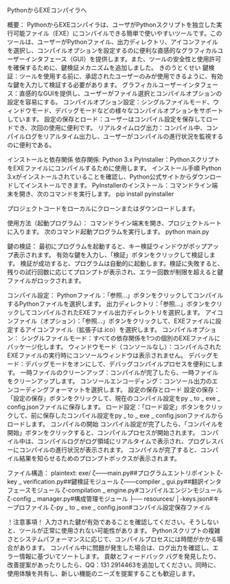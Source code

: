 PythonからEXEコンパイラへ

概要：
PythonからEXEコンパイラは、ユーザがPythonスクリプトを独立した実行可能ファイル（EXE）にコンパイルできる簡単で使いやすいツールです。このツールは、ユーザーがPythonファイル、出力ディレクトリ、アイコンファイルを選択し、コンパイルオプションを設定するのに便利な直感的なグラフィカルユーザーインタフェース（GUI）を提供します。また、ツールの安全性と使用許可を確保するために、鍵検証メカニズムを追加しました。
きのうとくせい
鍵検証：ツールを使用する前に、承認されたユーザーのみが使用できるように、有効な鍵を入力して検証する必要があります。
グラフィカルユーザーインタフェース：直感的なGUIを提供し、ユーザーがファイル選択とコンパイルオプションの設定を容易にする。
コンパイルオプション設定：シングルファイルモード、ウィンドウモード、デバッグモードなどの様々なコンパイルオプションをサポートしています。
設定の保存とロード：ユーザーはコンパイル設定を保存してロードでき、次回の使用に便利です。
リアルタイムログ出力：コンパイル中、コンパイルログをリアルタイム出力し、ユーザーがコンパイルの進行状況を監視するのに便利である。

インストールと依存関係
依存関係:
Python 3.x
PyInstaller：PythonスクリプトをEXEファイルにコンパイルするために使用します。
インストール手順
Python 3.xがインストールされていることを確認し、Python公式サイトからダウンロードしてインストールできます。
PyInstallerのインストール：コマンドライン端末を開き、次のコマンドを実行します。
pip install pyinstaller

プロジェクトコードをローカルにクローンまたはダウンロードします。

使用方法（起動プログラム）：
コマンドライン端末を開き、プロジェクトルートに入ります。
次のコマンド起動プログラムを実行します。
python main.py

鍵の検証：
最初にプログラムを起動すると、キー検証ウィンドウがポップアップ表示されます。
有効な鍵を入力し、「検証」ボタンをクリックして検証します。
検証が成功すると、プログラムは自動的に起動します。検証に失敗すると、残りの試行回数に応じてプロンプトが表示され、エラー回数が制限を超えると鍵ファイルがロックされます。

コンパイル設定：
Pythonファイル：「参照...」ボタンをクリックしてコンパイルするPythonファイルを選択します。
出力ディレクトリ：「参照...」ボタンをクリックしてコンパイルされたEXEファイル出力ディレクトリを選択します。
アイコンファイル（オプション）：「参照...」ボタンをクリックして、EXEファイルに設定するアイコンファイル（拡張子は.ico）を選択します。
コンパイルオプション：
シングルファイルモード：すべての依存関係を1つの個別のEXEファイルにパッケージ化します。
ウィンドウモード（コンソールなし）：コンパイルされたEXEファイルの実行時にコンソールウィンドウは表示されません。
デバッグモード：デバッグモードをオンにして、デバッグコンパイルプロセスを便利にします。
一時ファイルのクリーンアップ：コンパイルが完了したら、一時ファイルをクリーンアップします。
コンソールエンコーディング：コンソール出力のエンコーディングフォーマットを選択します。
設定の保存とロード
設定の保存：「設定の保存」ボタンをクリックして、現在のコンパイル設定をpy _ to _ exe _ config.jsonファイルに保存します。
ロード設定：「ロード設定」ボタンをクリックして、前に保存したコンパイル設定をpy _ to _ exe _ config.jsonファイルからロードします。
コンパイルの開始
コンパイル設定が完了したら、「コンパイルを開始」ボタンをクリックすると、コンパイルプロセスが開始されます。
コンパイル中は、コンパイルログがログ領域にリアルタイムで表示され、プログレスバーにコンパイルの進行状況が表示されます。
コンパイルが完了すると、コンパイル結果を知らせるためのプロンプトボックスが表示されます。

ファイル構造：
plaintext:
exe/
ζ——main.py##プログラムエントリポイント
ζ-key _ verification.py##鍵検証モジュール
ζ——compiler _ gui.py##翻訳インタフェースモジュール
ζ-compilation _ engine.py#コンパイルエンジンモジュール
ζ-config _ manager.py#構成管理モジュール
├── resources/
│-keys.json#キープロファイル
ζ-py _ to _ exe _ config.json#コンパイル設定保存ファイル

！注意事項！
入力された鍵が有効であることを確認してください。そうしないと、ツールが正常に使用されない可能性があります。
Pythonスクリプトの複雑さとシステムパフォーマンスに応じて、コンパイルプロセスには時間がかかる場合があります。
コンパイル中に問題が発生した場合は、ログ出力を確認し、エラー情報に基づいてソートします。
貢献とフィードバック
バグを発見したり、改善提案があったりしたら、QQ：131 2914463を追加してください。同時に、使用体験を共有し、新しい機能のニーズを提案することも歓迎します。